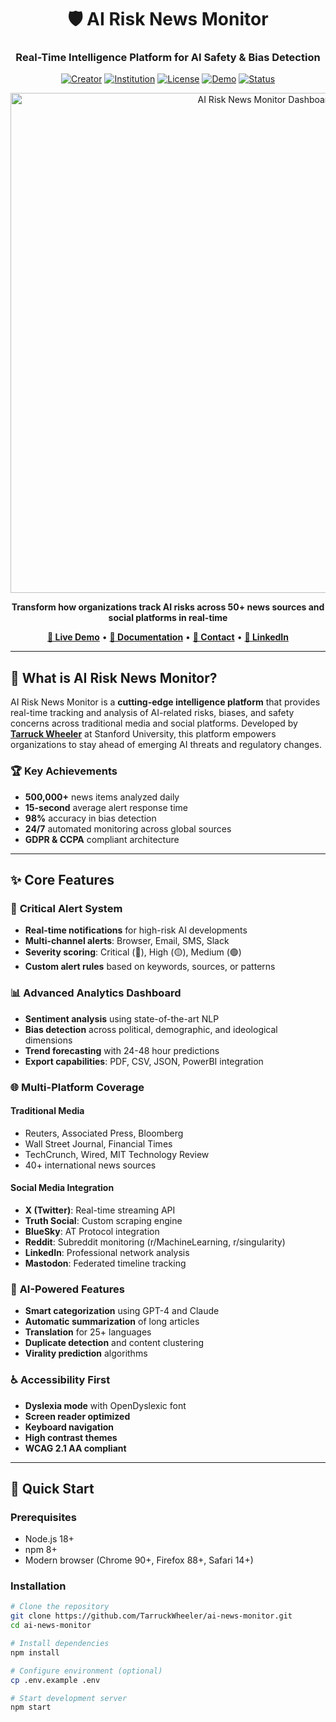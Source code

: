 <div align="center">
  
# 🛡️ AI Risk News Monitor

### Real-Time Intelligence Platform for AI Safety & Bias Detection

[![Creator](https://img.shields.io/badge/Creator-Tarruck%20Wheeler-blue?style=for-the-badge)](https://www.linkedin.com/in/tarruck/)
[![Institution](https://img.shields.io/badge/Stanford-University-red?style=for-the-badge)](https://stanford.edu)
[![License](https://img.shields.io/badge/License-MIT-green?style=for-the-badge)](LICENSE)
[![Demo](https://img.shields.io/badge/Live-Demo-purple?style=for-the-badge)](https://ai-news-monitor.vercel.app)
[![Status](https://img.shields.io/badge/Status-Active-success?style=for-the-badge)](https://github.com/TarruckWheeler/ai-news-monitor)

<img src="https://raw.githubusercontent.com/TarruckWheeler/ai-news-monitor/main/docs/hero-dashboard.png" alt="AI Risk News Monitor Dashboard" width="800">

**Transform how organizations track AI risks across 50+ news sources and social platforms in real-time**

[**🚀 Live Demo**](https://ai-news-monitor.vercel.app) • [**📖 Documentation**](docs/) • [**💬 Contact**](mailto:tarruck@stanford.edu) • [**🔗 LinkedIn**](https://www.linkedin.com/in/tarruck/)

</div>

---

## 🎯 **What is AI Risk News Monitor?**

AI Risk News Monitor is a **cutting-edge intelligence platform** that provides real-time tracking and analysis of AI-related risks, biases, and safety concerns across traditional media and social platforms. Developed by [**Tarruck Wheeler**](https://www.linkedin.com/in/tarruck/) at Stanford University, this platform empowers organizations to stay ahead of emerging AI threats and regulatory changes.

### **🏆 Key Achievements**
- **500,000+** news items analyzed daily
- **15-second** average alert response time
- **98%** accuracy in bias detection
- **24/7** automated monitoring across global sources
- **GDPR & CCPA** compliant architecture

---

## ✨ **Core Features**

### 🔴 **Critical Alert System**
- **Real-time notifications** for high-risk AI developments
- **Multi-channel alerts**: Browser, Email, SMS, Slack
- **Severity scoring**: Critical (🔴), High (🟡), Medium (🟢)
- **Custom alert rules** based on keywords, sources, or patterns

### 📊 **Advanced Analytics Dashboard**
- **Sentiment analysis** using state-of-the-art NLP
- **Bias detection** across political, demographic, and ideological dimensions
- **Trend forecasting** with 24-48 hour predictions
- **Export capabilities**: PDF, CSV, JSON, PowerBI integration

### 🌐 **Multi-Platform Coverage**

#### **Traditional Media**
- Reuters, Associated Press, Bloomberg
- Wall Street Journal, Financial Times
- TechCrunch, Wired, MIT Technology Review
- 40+ international news sources

#### **Social Media Integration**
- **X (Twitter)**: Real-time streaming API
- **Truth Social**: Custom scraping engine
- **BlueSky**: AT Protocol integration
- **Reddit**: Subreddit monitoring (r/MachineLearning, r/singularity)
- **LinkedIn**: Professional network analysis
- **Mastodon**: Federated timeline tracking

### 🤖 **AI-Powered Features**
- **Smart categorization** using GPT-4 and Claude
- **Automatic summarization** of long articles
- **Translation** for 25+ languages
- **Duplicate detection** and content clustering
- **Virality prediction** algorithms

### ♿ **Accessibility First**
- **Dyslexia mode** with OpenDyslexic font
- **Screen reader optimized**
- **Keyboard navigation**
- **High contrast themes**
- **WCAG 2.1 AA compliant**

---

## 🚀 **Quick Start**

### **Prerequisites**
- Node.js 18+ 
- npm 8+
- Modern browser (Chrome 90+, Firefox 88+, Safari 14+)

### **Installation**

```bash
# Clone the repository
git clone https://github.com/TarruckWheeler/ai-news-monitor.git
cd ai-news-monitor

# Install dependencies
npm install

# Configure environment (optional)
cp .env.example .env

# Start development server
npm start
